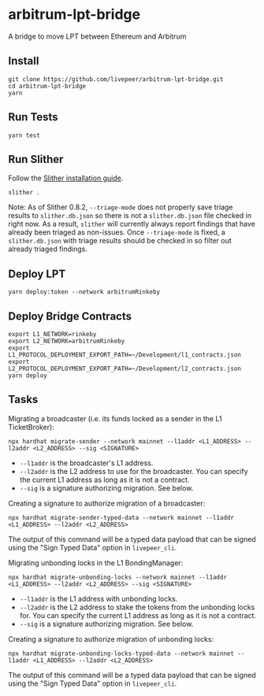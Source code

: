 # arbitrum-lpt-bridge

A bridge to move LPT between Ethereum and Arbitrum

## Install

```
git clone https://github.com/livepeer/arbitrum-lpt-bridge.git
cd arbitrum-lpt-bridge
yarn
```

## Run Tests

```
yarn test
```

## Run Slither

Follow the [Slither installation guide](https://github.com/crytic/slither#how-to-install).

```
slither .
```

Note: As of Slither 0.8.2, `--triage-mode` does not properly save triage results to `slither.db.json` so there is not a `slither.db.json` file checked in right now. As a result, `slither` will currently always report findings that have already been triaged as non-issues. Once `--triage-mode` is fixed, a `slither.db.json` with triage results should be checked in so filter out already triaged findings.

## Deploy LPT

```
yarn deploy:token --network arbitrumRinkeby
```

## Deploy Bridge Contracts

```
export L1_NETWORK=rinkeby
export L2_NETWORK=arbitrumRinkeby
export L1_PROTOCOL_DEPLOYMENT_EXPORT_PATH=~/Development/l1_contracts.json
export L2_PROTOCOL_DEPLOYMENT_EXPORT_PATH=~/Development/l2_contracts.json
yarn deploy
```

## Tasks

Migrating a broadcaster (i.e. its funds locked as a sender in the L1 TicketBroker):

```
npx hardhat migrate-sender --network mainnet --l1addr <L1_ADDRESS> --l2addr <L2_ADDRESS> --sig <SIGNATURE>
``` 

- `--l1addr` is the broadcaster's L1 address.
- `--l2addr` is the L2 address to use for the broadcaster. You can specify the current L1 address as long as it is not a contract.
- `--sig` is a signature authorizing migration. See below.

Creating a signature to authorize migration of a broadcaster:

```
npx hardhat migrate-sender-typed-data --network mainnet --l1addr <L1_ADDRESS> --l2addr <L2_ADDRESS>
```

The output of this command will be a typed data payload that can be signed using the "Sign Typed Data" option in `livepeer_cli`.

Migrating unbonding locks in the L1 BondingManager:

```
npx hardhat migrate-unbonding-locks --network mainnet --l1addr <L1_ADDRESS> --l2addr <L2_ADDRESS> --sig <SIGNATURE>
```

- `--l1addr` is the L1 address with unbonding locks.
- `--l2addr` is the L2 address to stake the tokens from the unbonding locks for. You can specify the current L1 address as long as it is not a contract.
- `--sig` is a signature authorizing migration. See below.

Creating a signature to authorize migration of unbonding locks:

```
npx hardhat migrate-unbonding-locks-typed-data --network mainnet --l1addr <L1_ADDRESS> --l2addr <L2_ADDRESS>
```

The output of this command will be a typed data payload that can be signed using the "Sign Typed Data" option in `livepeer_cli`.